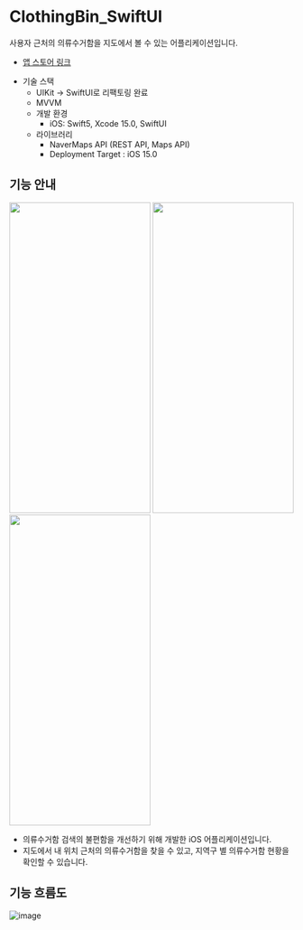 # ClothingBin_SwiftUI
 사용자 근처의 의류수거함을 지도에서 볼 수 있는 어플리케이션입니다.
- [앱 스토어 링크]

[앱 스토어 링크]: https://apps.apple.com/kr/app/%EC%9D%98%EB%A5%98%EC%88%98%EA%B1%B0%ED%95%A8-%EA%B2%80%EC%83%89/id6448051482?l=en-GB

- 기술 스택 
  - UIKit -> SwiftUI로 리팩토링 완료
  - MVVM
  - 개발 환경
    - iOS: Swift5, Xcode 15.0, SwiftUI
  - 라이브러리
    - NaverMaps API (REST API, Maps API)
    - Deployment Target : iOS 15.0


## 기능 안내
<img src="https://github.com/Lyla3/ClothingBin_SwiftUI/assets/125568161/517948ac-afef-41c9-88ba-dbbda732394a"  width="250" height="550"> <img src="https://github.com/Lyla3/ClothingBin_SwiftUI/assets/125568161/63c50a0d-797a-4724-9f9c-2ecc325abf4d"  width="250" height="550"> <img src="https://github.com/Lyla3/ClothingBin_SwiftUI/assets/125568161/6924407f-aa63-4970-9a27-e2acfa51b800"  width="250" height="550">

- 의류수거함 검색의 불편함을 개선하기 위해 개발한 iOS 어플리케이션입니다. 
- 지도에서 내 위치 근처의 의류수거함을 찾을 수 있고, 지역구 별 의류수거함 현황을 확인할 수 있습니다. 



   
## 기능 흐름도
![image](https://github.com/user-attachments/assets/65f642dd-b6ea-4d7e-a8f0-e74007e1e538)

